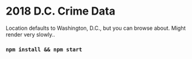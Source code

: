 # 2018 D.C. Crime Data

Location defaults to Washington, D.C., but you can browse about. Might render very slowly..


### `npm install && npm start`
